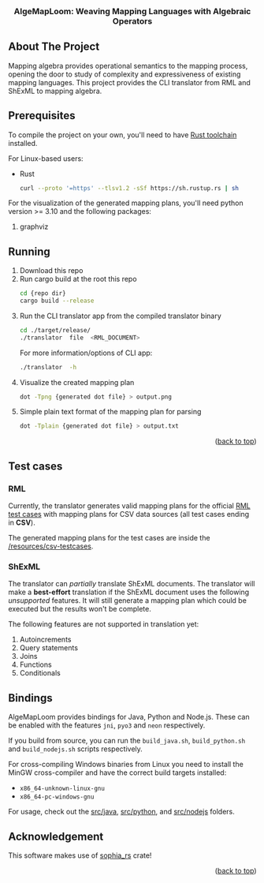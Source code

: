 <!-- Improved compatibility of back to top link: See: https://github.com/othneildrew/Best-README-Template/pull/73 -->

<a name="readme-top"></a>

<!--
*** Thanks for checking out the Best-README-Template. If you have a suggestion
*** that would make this better, please fork the repo and create a pull request
*** or simply open an issue with the tag "enhancement".
*** Don't forget to give the project a star!
*** Thanks again! Now go create something AMAZING! :D
-->

<!-- PROJECT LOGO -->
<br />
<div align="center">
<h3 align="center">AlgeMapLoom: Weaving Mapping Languages with Algebraic Operators</h3>
</div>

<!-- ABOUT THE PROJECT -->

## About The Project

Mapping algebra provides operational semantics to the mapping process, opening
the door to study of complexity and expressiveness of existing mapping languages.
This project provides the CLI translator from RML and ShExML to mapping algebra.

<!-- GETTING STARTED -->

## Prerequisites

To compile the project on your own, you'll need to have
[Rust toolchain](https://www.rust-lang.org/tools/install) installed.

For Linux-based users:

- Rust
  ```sh
  curl --proto '=https' --tlsv1.2 -sSf https://sh.rustup.rs | sh
  ```

For the visualization of the generated mapping plans, you'll need
python version >= 3.10 and the following packages:

1. graphviz

## Running

1. Download this repo
2. Run cargo build at the root this repo
   ```sh
   cd {repo dir}
   cargo build --release
   ```
3. Run the CLI translator app from the compiled translator binary
   ```sh
   cd ./target/release/
   ./translator  file  <RML_DOCUMENT>
   ```
   For more information/options of CLI app:
   ```sh
   ./translator  -h
   ```
4. Visualize the created mapping plan
   ```sh
   dot -Tpng {generated dot file} > output.png
   ```
5. Simple plain text format of the mapping plan for parsing
   ```sh
   dot -Tplain {generated dot file} > output.txt
   ```
   <p align="right">(<a href="#readme-top">back to top</a>)</p>

## Test cases


### RML 
Currently, the translator generates valid mapping plans for the official
[RML test cases](https://github.com/kg-construct/rml-test-casesk) with mapping plans
for CSV data sources (all test cases ending in **CSV**).

The generated mapping plans for the test cases are inside the
[/resources/csv-testcases](/resources/csv-testcases).

### ShExML
The translator can *partially* translate ShExML documents. 
The translator will make a **best-effort** translation if the ShExML document
uses the following *unsupported* features. 
It will still generate a mapping plan which could be executed but the 
results won't be complete. 

The following features are not supported in translation yet: 

1) Autoincrements
2) Query statements
3) Joins 
4) Functions 
5) Conditionals

## Bindings
AlgeMapLoom provides bindings for Java, Python and Node.js.
These can be enabled with the features `jni`, `pyo3` and `neon` respectively.

If you build from source, you can run the `build_java.sh`, `build_python.sh` and `build_nodejs.sh`
scripts respectively.

For cross-compiling Windows binaries from Linux you need to install the MinGW cross-compiler and have the correct build targets installed:
- `x86_64-unknown-linux-gnu`
- `x86_64-pc-windows-gnu`

For usage, check out the [src/java](src/java), [src/python](src/python), and [src/nodejs](src/nodejs) folders.

## Acknowledgement

This software makes use of [sophia_rs](https://github.com/pchampin/sophia_rs) crate!

<p align="right">(<a href="#readme-top">back to top</a>)</p>
